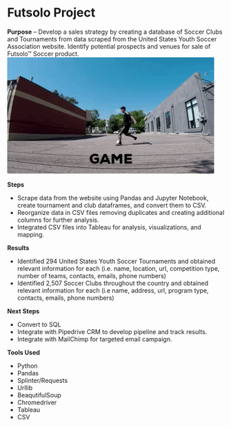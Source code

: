 # Futsolo Project

**Purpose** – Develop a sales strategy by creating a database of Soccer Clubs and Tournaments from data scraped from the United States Youth Soccer Association website. Identify potential prospects and venues for sale of Futsolo™ Soccer product. 
![](Images/giphy.gif)


**Steps**
  *	Scrape data from the website using Pandas and Jupyter Notebook, create tournament and club dataframes, and convert them to CSV.
  *	Reorganize data in CSV files removing duplicates and creating additional columns for further analysis.
  *	Integrated CSV files into Tableau for analysis, visualizations, and mapping.

**Results**
  *	Identified 294 United States Youth Soccer Tournaments and obtained relevant information for each (i.e. name, location, url, competition   type, number of teams, contacts, emails, phone numbers)
  *	Identified 2,507 Soccer Clubs throughout the country and obtained relevant information for each (i.e name, address, url, program type,   contacts, emails, phone numbers)

**Next Steps**
 *	Convert to SQL
 *	Integrate with Pipedrive CRM to develop pipeline and track results.
 *	Integrate with MailChimp for targeted email campaign.

**Tools Used**
 *	Python
 *	Pandas
 *	Splinter/Requests
 *	Urllib
 *	BeaqutifulSoup
 *	Chromedriver
 *	Tableau
 *	CSV
